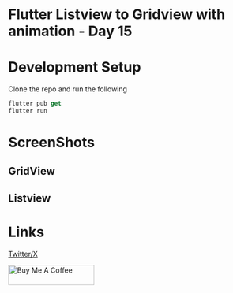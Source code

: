 # Flutter Listview to Gridview with animation - Day 15



# Development Setup 
Clone the repo and run the following  

```dart
flutter pub get
flutter run
```


# ScreenShots 
## GridView

## Listview

# Links
[Twitter/X](https://twitter.com/oba_obidoyin)

<a href="https://www.buymeacoffee.com/obaobidoyin" target="_blank"><img src="https://cdn.buymeacoffee.com/buttons/default-orange.png" alt="Buy Me A Coffee" height="41" width="174"></a>

